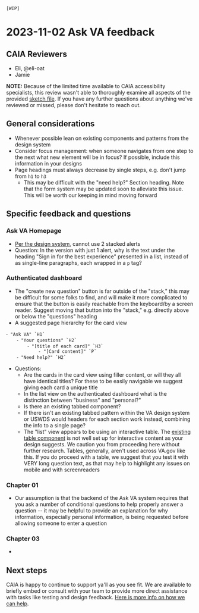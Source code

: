 `[WIP]`

# 2023-11-02 Ask VA feedback

## CAIA Reviewers
- Eli, @eli-oat
- Jamie

**NOTE:** Because of the limited time available to CAIA accessibility specialists, this review wasn't able to thoroughly examine all aspects of the provided [sketch file](https://www.sketch.com/s/6a75d0a2-e484-4f1e-8675-ad5747a1a871/p/4E7790A9-059D-4A3B-A184-45F1E9434CDB/canvas#Comment). If you have any further questions about anything we've reviewed or missed, please don't hesitate to reach out.

## General considerations

- Whenever possible lean on existing components and patterns from the design system
- Consider focus management: when someone navigates from one step to the next what new element will be in focus? If possible, include this information in your designs
- Page headings must always decrease by single steps, e.g. don't jump from `h1` to `h3`
	- This may be difficult with the "need help?" Section heading. Note that the form system may be updated soon to alleviate this issue. This will be worth our keeping in mind moving forward

## Specific feedback and questions

### Ask VA Homepage

- [Per the design system](https://design.va.gov/components/alert#how-to-use-alerts), cannot use 2 stacked alerts
- Question: In the version with just 1 alert, why is the text under the heading "Sign in for the best experience" presented in a list, instead of as single-line paragraphs, each wrapped in a `p` tag? 


### Authenticated dashboard

- The "create new question" button is far outside of the "stack," this may be difficult for some folks to find, and will make it more complicated to ensure that the button is easily reachable from the keyboard/by a screen reader. Suggest moving that button into the "stack," e.g. directly above or below the "questions" heading
- A suggested page hierarchy for the card view

```
⁃ "Ask VA" `H1`
	⁃ "Your questions" `H2`
		⁃ "[title of each card]" `H3`
			- "[Card content]" `P`
	⁃ "Need help?" `H2`
```

- Questions: 
	- Are the cards in the card view using filler content, or will they all have identical titles? For these to be easily navigable we suggest giving each card a unique title
	- In the list view on the authenticated dashboard what is the distinction between "business" and "personal?" 
	- Is there an existing tabbed component?
	- If there isn't an existing tabbed pattern within the VA design system or USWDS would headers for each section work instead, combining the info to a single page?
	- The "list" view appears to be using an interactive table. The [existing table component](https://design.va.gov/components/table) is not well set up for interactive content as your design suggests. We caution you from proceeding here without further research. Tables, generally, aren't used across VA.gov like this. If you do proceed with a table, we suggest that you test it with VERY long question text, as that may help to highlight any issues on mobile and with screenreaders

### Chapter 01

- Our assumption is that the backend of the Ask VA system requires that you ask a number of conditional questions to help properly answer a question -- it may be helpful to provide an explanation for why information, especially personal information, is being requested before allowing someone to enter a question


### Chapter 03 

- 

## Next steps

CAIA is happy to continue to support ya'll as you see fit. We are available to briefly embed or consult with your team to provide more direct assistance with tasks like testing and design feedback. [Here is more info on how we can help](https://github.com/department-of-veterans-affairs/va.gov-team/blob/master/teams/CAIA/accessibility/README.md).
